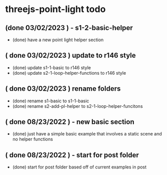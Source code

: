 # threejs-point-light todo

## (done 03/02/2023 ) - s1-2-basic-helper 
* (done) have a new point light helper section

## ( done 03/02/2023 ) update to r146 style
* (done) update s1-1-basic to r146 style
* (done) update s2-1-loop-helper-functions to r146 style

## ( done 03/02/2023 ) rename folders
* (done) rename s1-basic to s1-1-basic
* (done) rename s2-add-pl-helper to s2-1-loop-helper-funcitons

## ( done 08/23/2022 ) - new basic section
* (done) just have a simple basic example that involves a static scene and no helper functions

## ( done 08/23/2022 ) - start for post folder
* (done) start for post folder based off of current examples in post
